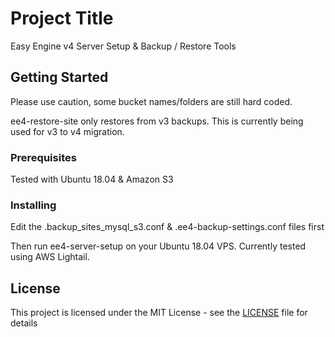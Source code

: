 # Project Title

Easy Engine v4 Server Setup &  Backup / Restore Tools

## Getting Started

Please use caution, some bucket names/folders are still hard coded. 

ee4-restore-site only restores from v3 backups. This is currently being used for v3 to v4 migration. 

### Prerequisites

Tested with Ubuntu 18.04 & Amazon S3

### Installing

Edit the .backup_sites_mysql_s3.conf & .ee4-backup-settings.conf files first

Then run ee4-server-setup on your Ubuntu 18.04 VPS. Currently tested using AWS Lightail.

## License

This project is licensed under the MIT License - see the [LICENSE](LICENSE) file for details

